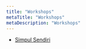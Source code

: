 ```yaml
---
title: "Workshops"
metaTitle: "Workshops"
metaDescription: "Workshops"
---
```


- [Simpul Sendiri](/workshops/simpulsendiri)
